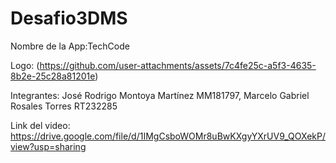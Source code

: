 # Desafio3DMS
Nombre de la App:TechCode

Logo: (https://github.com/user-attachments/assets/7c4fe25c-a5f3-4635-8b2e-25c28a81201e)


Integrantes:  José Rodrigo Montoya Martínez MM181797,
              Marcelo Gabriel Rosales Torres RT232285

Link del video: https://drive.google.com/file/d/1IMgCsboWOMr8uBwKXgyYXrUV9_QOXekP/view?usp=sharing
